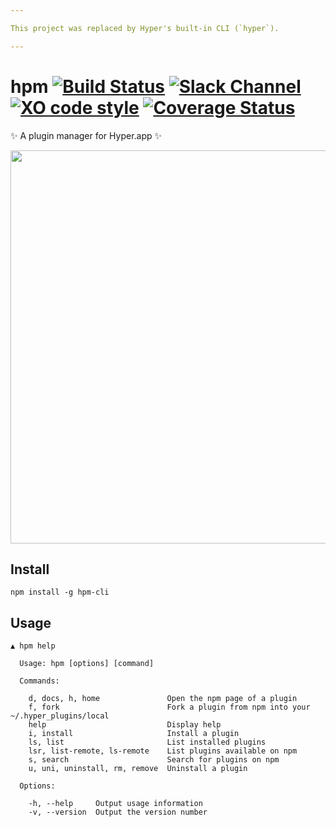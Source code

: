 ```yaml
---

This project was replaced by Hyper's built-in CLI (`hyper`).

---
```


# hpm [![Build Status](https://travis-ci.org/zeit/hpm.svg?branch=master)](https://travis-ci.org/matheuss/hpm) [![Slack Channel](https://zeit-slackin.now.sh/badge.svg)](https://zeit.chat/) [![XO code style](https://img.shields.io/badge/code_style-XO-5ed9c7.svg)](https://github.com/sindresorhus/xo) [![Coverage Status](https://coveralls.io/repos/github/matheuss/hpm/badge.svg?branch=master)](https://coveralls.io/github/matheuss/hpm?branch=master)


✨ A plugin manager for Hyper.app ✨

<img src="https://raw.githubusercontent.com/matheuss/hpm/master/screenshot.gif?v=2" width="629">

## Install

```
npm install -g hpm-cli
```

## Usage

```
▲ hpm help

  Usage: hpm [options] [command]

  Commands:

    d, docs, h, home               Open the npm page of a plugin
    f, fork                        Fork a plugin from npm into your ~/.hyper_plugins/local
    help                           Display help
    i, install                     Install a plugin
    ls, list                       List installed plugins
    lsr, list-remote, ls-remote    List plugins available on npm
    s, search                      Search for plugins on npm
    u, uni, uninstall, rm, remove  Uninstall a plugin

  Options:

    -h, --help     Output usage information
    -v, --version  Output the version number
```
